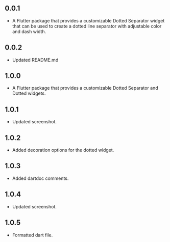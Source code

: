 ## 0.0.1

* A Flutter package that provides a customizable Dotted Separator widget that can be used to create a dotted line separator with adjustable color and dash width.

## 0.0.2

* Updated README.md 

## 1.0.0 

* A Flutter package that provides a customizable Dotted Separator and Dotted widgets.

## 1.0.1

* Updated screenshot.

## 1.0.2

* Added decoration options for the dotted widget.

## 1.0.3

* Added dartdoc comments.

## 1.0.4

* Updated screenshot.

## 1.0.5

* Formatted dart file.